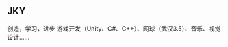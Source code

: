 ## JKY
创造，学习，进步
游戏开发（Unity、C#、C++）、网球（武汉3.5）、音乐、视觉设计……
<!--
在2025年，我仔细思考后决定学习电子游戏开发并希望成为一个专业的开发者，于是开始学习C#、Unity 、C++并尝试制作自己的游戏。

有灵魂的作品需要长久的投入，但我会坚持下去，因为思考、创作和设计是我生活的源动力。部分学习记录或其它相关内容我会开源到这里。

In 2025, after careful consideration, I decided to study video game development and hope to become a professional developer, so I began to learn C#, Unity and C++ and tried to make my own video game.

Works with souls need long-term investment, but I will stick to it, because thinking, creation and design are the source of my life. I will open source some study records or other related content here.
-->
<!--
**aoki393/aoki393** is a ✨ _special_ ✨ repository because its `README.md` (this file) appears on your GitHub profile.

Here are some ideas to get you started:

- 🔭 I’m currently working on ...
- 🌱 I’m currently learning ...
- 👯 I’m looking to collaborate on ...
- 🤔 I’m looking for help with ...
- 💬 Ask me about ...
- 📫 How to reach me: ...
- 😄 Pronouns: ...
- ⚡ Fun fact: ...
-->

